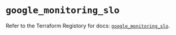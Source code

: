 # `google_monitoring_slo`

Refer to the Terraform Registory for docs: [`google_monitoring_slo`](https://registry.terraform.io/providers/hashicorp/google/5.29.0/docs/resources/monitoring_slo).
